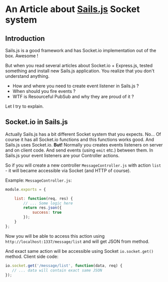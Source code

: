 # An Article about [Sails.js](http://sailsjs.org) Socket system

## Introduction
Sails.js is a good framework and has Socket.io implementation out of the box. Awesome !

But when you read several articles about Socket.io + Express.js, tested something and install new Sails.js application. You realize that you don't understand anything. 

- How and where you need to create event listener in Sails.js ?
- When should you fire events ?
- WTF is Resourceful PubSub and why they are proud of it ?

Let I try to explain.

## Socket.io in Sails.js
Actually Sails.js has a bit different Socket system that you expects. 
No... Of course it has all Socket.io functions and this functions works good. And Sails.js uses Socket.io.
**But!**
Normally you creates events listeners on server and on client code. And send events (using `emit` etc.) between them. In Sails.js your event listeners are your Controller actions.

So if you will create a new controller `MessageController.js` with action `list` - it will became accessible via Socket (and HTTP of course).

Example: 
`MessageController.js`: 

```javascript
module.exports = {

    list: function(req, res) {
        // ... Some logic here
        return res.json({
            success: true
        });
    }
};
```

Now you will be able to access this action using `http://localhost:1337/message/list` and will get JSON from method.

And exact same action will be accessible using Socket `io.socket.get()` method.
Client side code: 
```javascript
io.socket.get('/message/list', function(data, req) {
   // ... data will contain exact same JSON
});
```


